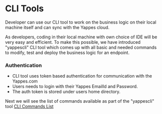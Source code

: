 CLI Tools
=========

Developer can use our CLI tool to work on the business logic on their
local machine itself and can sync with the Yappes cloud.

As developers, coding in their local machine with own choice of IDE will
be very easy and efficient. To make this possible, we have introduced
"yappescli" CLI tool which comes up with all basic and needed commands
to modify, test and deploy the business logic for an endpoint.

### Authentication

-   CLI tool uses token based authentication for communication with the
    Yappes.com
-   Users needs to login with their Yappes EmailId and Password.
-   The auth token is stored under users home directory.

Next we will see the list of commands available as part of the
"yappescli" tool [CLI Commands List](cli_tool_commands)
